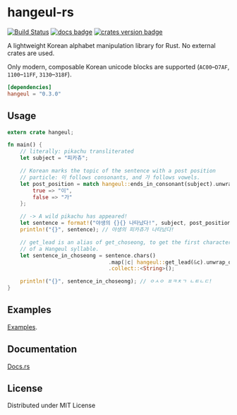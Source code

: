 # hangeul-rs

[![Build Status](https://travis-ci.org/bekker/hangeul-rs.svg?branch=master)](https://travis-ci.org/bekker/hangeul-rs)
[![docs badge](https://docs.rs/hangeul/badge.svg)](https://docs.rs/hangeul)
[![crates version badge](https://img.shields.io/crates/v/hangeul.svg)](https://crates.io/crates/hangeul)

A lightweight Korean alphabet manipulation library for Rust. No external crates are used.

Only modern, composable Korean unicode blocks are supported (`AC00`–`D7AF`, `1100`–`11FF`, `3130`–`318F`).

```toml
[dependencies]
hangeul = "0.3.0"
```

## Usage

```rust
extern crate hangeul;

fn main() {
    // literally: pikachu transliterated
    let subject = "피카츄";

    // Korean marks the topic of the sentence with a post position
    // particle: 이 follows consonants, and 가 follows vowels.
    let post_position = match hangeul::ends_in_consonant(subject).unwrap() {
        true => "이",
        false => "가"
    };

    // -> A wild pikachu has appeared!
    let sentence = format!("야생의 {}{} 나타났다!", subject, post_position);
    println!("{}", sentence); // 야생의 피카츄가 나타났다!

    // get_lead is an alias of get_choseong, to get the first character
    // of a Hangeul syllable.
    let sentence_in_choseong = sentence.chars()
                                .map(|c| hangeul::get_lead(&c).unwrap_or(c))
                                .collect::<String>();

    println!("{}", sentence_in_choseong); // ㅇㅅㅇ ㅍㅋㅊㄱ ㄴㅌㄴㄷ!
}
```

## Examples
[Examples](./examples).

## Documentation
[Docs.rs](https://docs.rs/hangeul/)

## License
Distributed under MIT License
